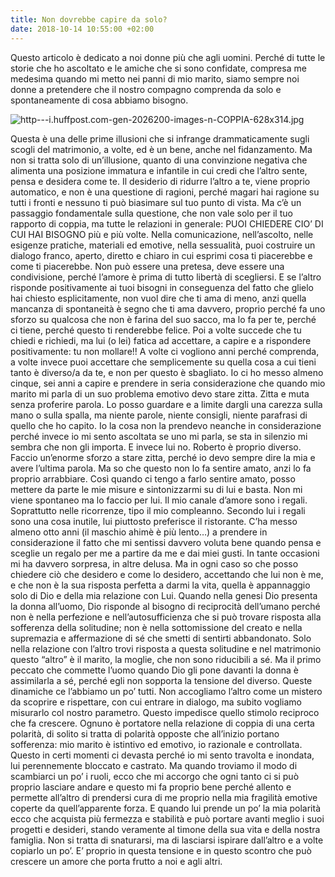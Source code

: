 ```yaml
---
title: Non dovrebbe capire da solo?
date: 2018-10-14 10:55:00 +02:00
---
```



Questo articolo è dedicato a noi donne più che agli uomini. Perché di tutte le storie che ho ascoltato e le amiche che si sono confidate, compresa me medesima quando mi metto nei panni di mio marito, siamo sempre noi donne a pretendere che il nostro compagno comprenda da solo e spontaneamente di cosa abbiamo bisogno. 

![http---i.huffpost.com-gen-2026200-images-n-COPPIA-628x314.jpg](/uploads/http---i.huffpost.com-gen-2026200-images-n-COPPIA-628x314.jpg)

Questa è una delle prime illusioni che si infrange drammaticamente sugli scogli del matrimonio, a volte, ed è un bene, anche nel fidanzamento. 
Ma non si tratta solo di un’illusione, quanto di una convinzione negativa che alimenta una posizione immatura e infantile in cui credi che l’altro sente, pensa e desidera come te. Il desiderio di ridurre l’altro a te, viene proprio automatico, e non è una questione di ragioni, perché magari hai ragione su tutti i fronti e nessuno ti può biasimare sul tuo punto di vista. Ma c’è un passaggio fondamentale sulla questione, che non vale solo per il tuo rapporto di coppia, ma tutte le relazioni in generale: PUOI CHIEDERE CIO’ DI CUI HAI BISOGNO più e più volte. 
Nella comunicazione, nell’ascolto, nelle esigenze pratiche, materiali ed emotive, nella sessualità, puoi costruire un dialogo franco, aperto, diretto e chiaro in cui esprimi cosa ti piacerebbe e come ti piacerebbe. Non può essere una pretesa, deve essere una condivisione, perché l’amore è prima di tutto libertà di scegliersi. E se l’altro risponde positivamente ai tuoi bisogni in conseguenza del fatto che glielo hai chiesto esplicitamente, non vuol dire che ti ama di meno, anzi quella mancanza di spontaneità è segno che ti ama davvero, proprio perché fa uno sforzo su qualcosa che non è farina del suo sacco, ma lo fa per te, perché ci tiene, perché questo ti renderebbe felice. Poi a volte succede che tu chiedi e richiedi, ma lui (o lei) fatica ad accettare, a capire e a rispondere positivamente: tu non mollare!! A volte ci vogliono anni perché comprenda, a volte invece puoi accettare che semplicemente su quella cosa a cui tieni tanto è diverso/a da te, e non per questo è sbagliato. 
Io ci ho messo almeno cinque, sei anni a capire e prendere in seria considerazione che quando mio marito mi parla di un suo problema emotivo devo stare zitta. Zitta e muta senza proferire parola. Lo posso guardare e a limite dargli una carezza sulla mano o sulla spalla, ma niente parole, niente consigli, niente parafrasi di quello che ho capito. Io la cosa non la prendevo neanche in considerazione perché invece io mi sento ascoltata se uno mi parla, se sta in silenzio mi sembra che non gli importa. E invece lui no. Roberto è proprio diverso. Faccio un’enorme sforzo a stare zitta, perché io devo sempre dire la mia e avere l’ultima parola. Ma so che questo non lo fa sentire amato, anzi lo fa proprio arrabbiare. Così quando ci tengo a farlo sentire amato, posso mettere da parte le mie misure e sintonizzarmi su di lui e basta. Non mi viene spontaneo ma lo faccio per lui. 
Il mio canale d’amore sono i regali. Soprattutto nelle ricorrenze, tipo il mio compleanno. Secondo lui i regali sono una cosa inutile, lui piuttosto preferisce il ristorante. C’ha messo almeno otto anni (il maschio ahimè è più lento…) a prendere in considerazione il fatto che mi sentissi davvero voluta bene quando pensa e sceglie un regalo per me a partire da me e dai miei gusti. In tante occasioni mi ha davvero sorpresa, in altre delusa. Ma in ogni caso so che posso chiedere ciò che desidero e come lo desidero, accettando che lui non è me, e che non è la sua risposta perfetta a darmi la vita, quella è appannaggio solo di Dio e della mia relazione con Lui.
Quando nella genesi Dio presenta la donna all’uomo, Dio risponde al bisogno di reciprocità dell’umano perché non è nella perfezione e nell’autosufficienza che si può trovare risposta alla sofferenza della solitudine; non è nella sottomissione del creato e nella supremazia e affermazione di sé che smetti di sentirti abbandonato. Solo nella relazione con l’altro trovi risposta a questa solitudine e nel matrimonio questo “altro” è il marito, la moglie, che non sono riducibili a sé. Ma il primo peccato che commette l’uomo quando Dio gli pone davanti la donna è assimilarla a sé, perché egli non sopporta la tensione del diverso. Queste dinamiche ce l’abbiamo un po’ tutti. Non accogliamo l’altro come un mistero da scoprire e rispettare, con cui entrare in dialogo, ma subito vogliamo misurarlo col nostro parametro. Questo impedisce quello stimolo reciproco che fa crescere. Ognuno è portatore nella relazione di coppia di una certa polarità, di solito si tratta di polarità opposte che all’inizio portano sofferenza: mio marito è istintivo ed emotivo, io razionale e controllata. Questo in certi momenti ci devasta perché io mi sento travolta e inondata, lui perennemente bloccato e castrato. Ma quando troviamo il modo di scambiarci un po’ i ruoli, ecco che mi accorgo che ogni tanto ci si può proprio lasciare andare e questo mi fa proprio bene perché allento e permette all’altro di prendersi cura di me proprio nella mia fragilità emotive coperte da quell’apparente forza.  E quando lui prende un po’ la mia polarità ecco che acquista più fermezza e stabilità e può portare avanti meglio i suoi progetti e desideri, stando veramente al timone della sua vita e della nostra famiglia. Non si tratta di snaturarsi, ma di lasciarsi ispirare dall’altro e a volte copiarlo un po’. E’ proprio in questa tensione e in questo scontro che può crescere un amore che porta frutto a noi e agli altri.
